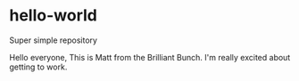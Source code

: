 # hello-world
Super simple repository 

Hello everyone, 
This is Matt from the Brilliant Bunch. 
I'm really excited about getting to work.

